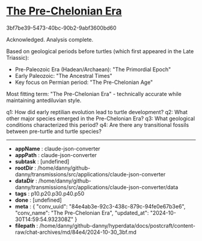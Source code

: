 # [The Pre-Chelonian Era](https://claude.ai/chat/84e4ab3e-92c3-438c-879c-94fe0e67b3e6)

3bf7be39-5473-40bc-90b2-9abf3600bd60

 Acknowledged. Analysis complete.

Based on geological periods before turtles (which first appeared in the Late Triassic):
- Pre-Paleozoic Era (Hadean/Archaean): "The Primordial Epoch"
- Early Paleozoic: "The Ancestral Times"
- Key focus on Permian period: "The Pre-Chelonian Age"

Most fitting term: "The Pre-Chelonian Era" - technically accurate while maintaining antediluvian style.

q1: How did early reptilian evolution lead to turtle development?
q2: What other major species emerged in the Pre-Chelonian Era?
q3: What geological conditions characterized this period?
q4: Are there any transitional fossils between pre-turtle and turtle species?

---

* **appName** : claude-json-converter
* **appPath** : claude-json-converter
* **subtask** : [undefined]
* **rootDir** : /home/danny/github-danny/transmissions/src/applications/claude-json-converter
* **dataDir** : /home/danny/github-danny/transmissions/src/applications/claude-json-converter/data
* **tags** : p10.p20.p30.p40.p50
* **done** : [undefined]
* **meta** : {
  "conv_uuid": "84e4ab3e-92c3-438c-879c-94fe0e67b3e6",
  "conv_name": "The Pre-Chelonian Era",
  "updated_at": "2024-10-30T14:59:54.932308Z"
}
* **filepath** : /home/danny/github-danny/hyperdata/docs/postcraft/content-raw/chat-archives/md/84e4/2024-10-30_3bf.md